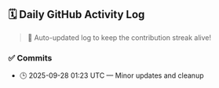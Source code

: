 ## 🗓️ Daily GitHub Activity Log

> 🤖 Auto-updated log to keep the contribution streak alive!

### ✅ Commits

- 🕒 2025-09-28 01:23 UTC — Minor updates and cleanup

